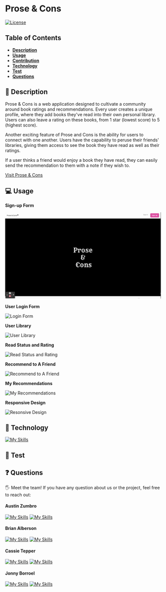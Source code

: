 # Prose & Cons

[![License](https://img.shields.io/badge/license-MIT-ff69b4)](https://opensource.org/license/MIT)

## Table of Contents

- [**Description**](#📑-description)
- [**Usage**](#💻-usage)
- [**Contribution**](#🤝-contribution)
- [**Technology**](#🚀-technology)
- [**Test**](#🧪-test)
- [**Questions**](#❓-questions)

## 📑 Description

Prose & Cons is a web application designed to cultivate a community around book ratings and recommendations. Every user creates a unique profile, where they add books they've read into their own personal library. Users can also leave a rating on these books, from 1 star (lowest score) to 5 (highest score).

Another exciting feature of Prose and Cons is the ability for users to connect with one another. Users have the capability to peruse their friends' libraries, giving them access to see the book they have read as well as their ratings.

If a user thinks a friend would enjoy a book they have read, they can easily send the recommendation to them with a note if they wish to.

[Visit Prose & Cons](https://prose-n-cons.herokuapp.com/)

## 💻 Usage

**Sign-up Form**

![Sign-up Form](./images/signup.gif)

**User Login Form**

![Login Form](./images/login.gif)

**User Library**

![User Library](./images/userLibrary.gif)

**Read Status and Rating**

![Read Status and Rating](./images/reading-status-and-rating.gif)

**Recommend to A Friend**

![Recommend to A Friend](./images/recommend-to-friend.gif)

**My Recommendations**

![My Recommendations](./images/recommendations.gif)

**Responsive Design**

![Resonsive Design](./images/responsive-design.gif)

## 🚀 Technology

[![My Skills](https://skillicons.dev/icons?i=apollo,babel,express,graphql,github,heroku,js,react,mongodb,nodejs,vscode&perline=4)](https://skillicons.dev)

## 🧪 Test

## ❓ Questions

🖐 Meet the team! If you have any question about us or the project, feel free to reach out:

#### **Austin Zumbro**

[![My Skills](https://skillicons.dev/icons?i=github)](https://github.com/austinzumbro)
[![My Skills](https://skillicons.dev/icons?i=linkedin)](https://www.linkedin.com/in/austinzumbro/)

#### **Brian Alberson**

[![My Skills](https://skillicons.dev/icons?i=github)](https://github.com/bdalberson)
[![My Skills](https://skillicons.dev/icons?i=linkedin)](https://www.linkedin.com/in/brian-alberson-swe/)

#### **Cassie Tepper**

[![My Skills](https://skillicons.dev/icons?i=github)](https://github.com/CTep09n)
[![My Skills](https://skillicons.dev/icons?i=linkedin)](https://www.linkedin.com/in/cassie-tepper/)

#### **Jonny Borroel**

[![My Skills](https://skillicons.dev/icons?i=github)](https://github.com/jonnyboy808)
[![My Skills](https://skillicons.dev/icons?i=linkedin)](https://www.linkedin.com/in/jonathan-b-/)
